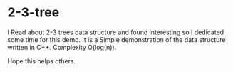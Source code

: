 2-3-tree
========


I Read about 2-3 trees data structure and found interesting so I dedicated some time for this demo. 
It is a Simple demonstration of the data structure written in C++.  Complexity O(log(n)).

Hope this helps others.
